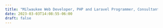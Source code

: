 ```yaml
---
title: "Milwaukee Web Developer, PHP and Laravel Programmer, Consultant"
date: 2023-03-03T14:08:55-06:00
draft: false
---
```

